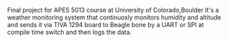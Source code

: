 Final project for APES 5013 course at University of Colorado,Boulder
It's a weather monitoring system that continuosly monitors humidity and altitude and sends it via TIVA 1294 board to Beagle bone 
by a UART or SPI at compile time switch and then logs the data.
